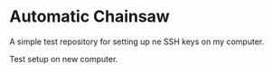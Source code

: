 # Automatic Chainsaw
A simple test repository for setting up ne SSH keys on my computer.

Test setup on new computer.
